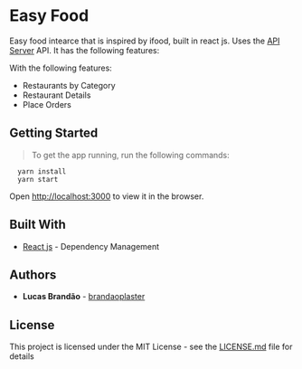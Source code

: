 # Easy Food

Easy food intearce that is inspired by ifood, built in react js. Uses the [API Server](https://github.com/brandaoplaster/easy-food) API.
It has the following features:

With the following features:
* Restaurants by Category
* Restaurant Details
* Place Orders

## Getting Started
>To get the app running, run the following commands:

  ```
    yarn install
    yarn start
  ```
Open [http://localhost:3000](http://localhost:3000) to view it in the browser.


## Built With

* [React js](https://reactjs.org/) - Dependency Management

## Authors

* **Lucas Brandão** - [brandaoplaster](https://github.com/brandaoplaster)

## License

This project is licensed under the MIT License - see the [LICENSE.md](LICENSE.md) file for details
